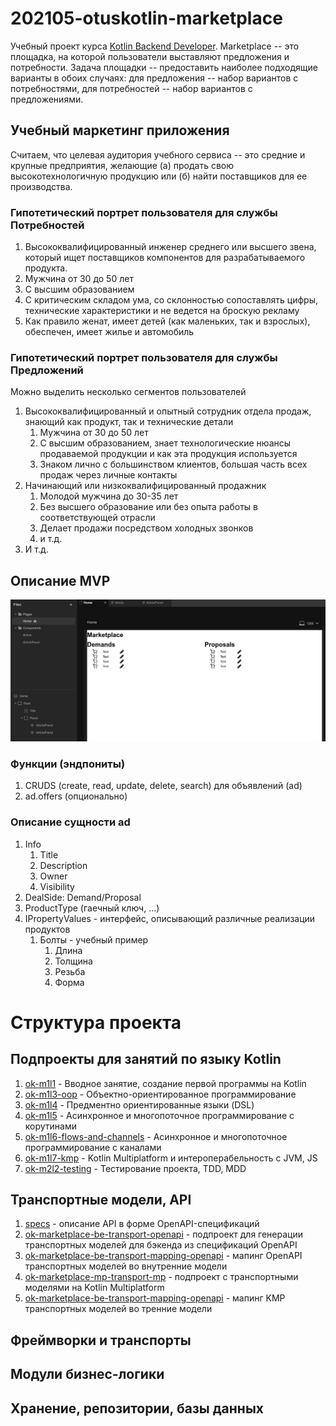 # 202105-otuskotlin-marketplace

Учебный проект
курса [Kotlin Backend Developer](https://otus.ru/lessons/kotlin/?int_source=courses_catalog&int_term=programming).
Marketplace -- это площадка, на которой пользователи выставляют предложения и потребности. Задача площадки --
предоставить наиболее подходящие варианты в обоих случаях: для предложения -- набор вариантов с потребностями, для
потребностей -- набор вариантов с предложениями.

## Учебный маркетинг приложения

Считаем, что целевая аудитория учебного сервиса -- это средние и крупные предприятия, желающие (а) продать свою
высокотехнологичную продукцию или (б) найти поставщиков для ее производства.

### Гипотетический портрет пользователя для службы Потребностей

1. Высококвалифицированный инженер среднего или высшего звена, который ищет поставщиков компонентов для разрабатываемого
   продукта.
1. Мужчина от 30 до 50 лет
1. С высшим образованием
1. С критическим складом ума, со склонностью сопоставлять цифры, технические характеристики и не ведется на броскую
   рекламу
1. Как правило женат, имеет детей (как маленьких, так и взрослых), обеспечен, имеет жилье и автомобиль

### Гипотетический портрет пользователя для службы Предложений

Можно выделить несколько сегментов пользователей

1. Высококвалифицированный и опытный сотрудник отдела продаж, знающий как продукт, так и технические детали
    1. Мужчина от 30 до 50 лет
    1. С высшим образованием, знает технологические нюансы продаваемой продукции и как эта продукция используется
    1. Знаком лично с большинством клиентов, большая часть всех продаж через личные контакты
1. Начинающий или низкоквалифицированный продажник
    1. Молодой мужчина до 30-35 лет
    1. Без высшего образование или без опыта работы в соответствующей отрасли
    1. Делает продажи посредством холодных звонков
    1. и т.д.
1. И т.д.

## Описание MVP

![](imgs/design-layout.png)

### Функции (эндпониты)

1. CRUDS (create, read, update, delete, search) для объявлений (ad)
1. ad.offers (опционально)

### Описание сущности ad

1. Info
    1. Title
    1. Description
    1. Owner
    1. Visibility
1. DealSide: Demand/Proposal
1. ProductType (гаечный ключ, ...)
1. IPropertyValues - интерфейс, описывающий различные реализации продуктов
    1. Болты - учебный пример
        1. Длина
        1. Толщина
        1. Резьба
        1. Форма

# Структура проекта

## Подпроекты для занятий по языку Kotlin

1. [ok-m1l1](ok-m1l1) - Вводное занятие, создание первой программы на Kotlin
1. [ok-m1l3-oop](ok-m1l3-oop) - Объектно-ориентированное программирование
1. [ok-m1l4](ok-m1l4) - Предментно ориентированные языки (DSL)
1. [ok-m1l5](ok-m1l5) - Асинхронное и многопоточное программирование с корутинами
1. [ok-m1l6-flows-and-channels](ok-m1l6-flows-and-channels) - Асинхронное и многопоточное программирование с каналами
1. [ok-m1l7-kmp](ok-m1l7-kmp) - Kotlin Multiplatform и интероперабельность с JVM, JS
1. [ok-m2l2-testing](ok-m2l2-testing) - Тестирование проекта, TDD, MDD

## Транспортные модели, API

1. [specs](specs) - описание API в форме OpenAPI-спецификаций
1. [ok-marketplace-be-transport-openapi](ok-marketplace-be-transport-openapi) - подпроект для генерации транспортных
   моделей для бэкенда из спецификаций OpenAPI
1. [ok-marketplace-be-transport-mapping-openapi](ok-marketplace-be-transport-mapping-openapi) - мапинг OpenAPI
   транспортных моделей во внутренние модели
1. [ok-marketplace-mp-transport-mp](ok-marketplace-mp-transport-mp) - подпроект с транспортными моделями на Kotlin
   Multiplatform
1. [ok-marketplace-be-transport-mapping-openapi](ok-marketplace-be-transport-mapping-openapi) - мапинг KMP транспортных
   моделей во тренние модели

## Фреймворки и транспорты

## Модули бизнес-логики

## Хранение, репозитории, базы данных
